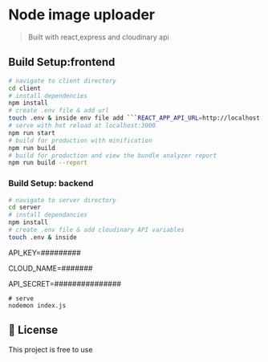 # Node image uploader

> 
> Built with react,express and cloudinary api

## Build Setup:frontend

``` bash
# navigate to client directory
cd client
# install dependencies
npm install
# create .env file & add url
touch .env & inside env file add ```REACT_APP_API_URL=http://localhost:5000```
# serve with hot reload at localhost:3000
npm run start
# build for production with minification
npm run build
# build for production and view the bundle analyzer report
npm run build --report
```
### Build Setup: backend

```bash
# navigate to server directory
cd server
# install dependancies
npm install
# create .env file & add cloudinary API variables
touch .env & inside 
```
API_KEY=#########

CLOUD_NAME=#######

API_SECRET=###############
```
# serve
nodemon index.js

```
## 📝 License

This project is free to use
